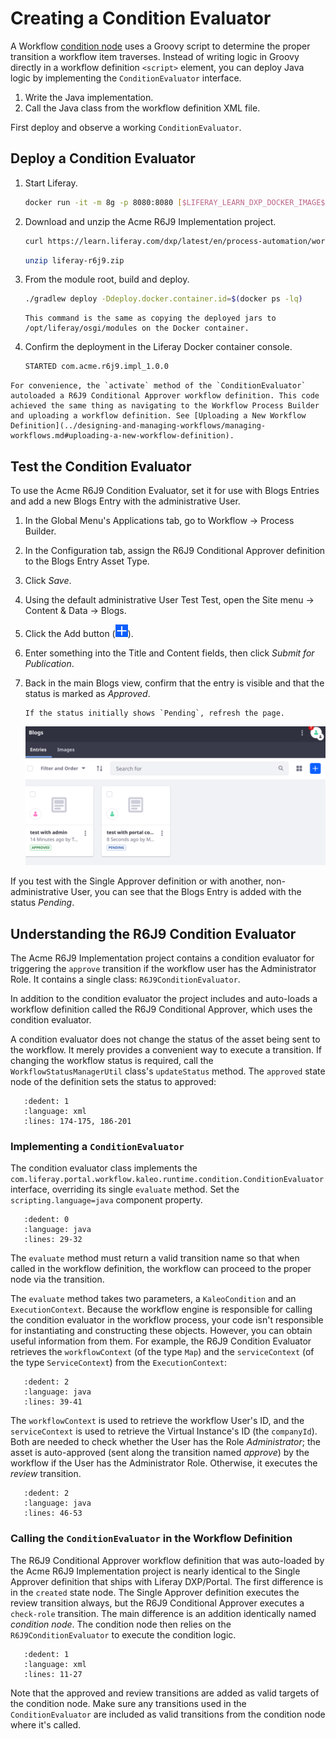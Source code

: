 # Creating a Condition Evaluator

A Workflow [condition node](../designing-and-managing-workflows/workflow-designer/using-condition-nodes.md) uses a Groovy script to determine the proper transition a workflow item traverses. Instead of writing logic in Groovy directly in a workflow definition `<script>` element, you can deploy Java logic by implementing the `ConditionEvaluator` interface. 

1. Write the Java implementation.
2. Call the Java class from the workflow definition XML file.

First deploy and observe a working `ConditionEvaluator`.

## Deploy a Condition Evaluator

1. Start Liferay.

   ```bash
   docker run -it -m 8g -p 8080:8080 [$LIFERAY_LEARN_DXP_DOCKER_IMAGE$]
   ```

1. Download and unzip the Acme R6J9 Implementation project.

   ```bash
   curl https://learn.liferay.com/dxp/latest/en/process-automation/workflow/developer-guide/liferay-r6j9.zip -O
   ```

   ```bash
   unzip liferay-r6j9.zip
   ```

1. From the module root, build and deploy.

   ```bash
   ./gradlew deploy -Ddeploy.docker.container.id=$(docker ps -lq)
   ```

   ```tip::
   This command is the same as copying the deployed jars to /opt/liferay/osgi/modules on the Docker container.
   ```

1. Confirm the deployment in the Liferay Docker container console.

   ```bash
   STARTED com.acme.r6j9.impl_1.0.0
   ```

```{note}
For convenience, the `activate` method of the `ConditionEvaluator` autoloaded a R6J9 Conditional Approver workflow definition. This code achieved the same thing as navigating to the Workflow Process Builder and uploading a workflow definition. See [Uploading a New Workflow Definition](../designing-and-managing-workflows/managing-workflows.md#uploading-a-new-workflow-definition).
```

## Test the Condition Evaluator

To use the Acme R6J9 Condition Evaluator, set it for use with Blogs Entries and add a new Blogs Entry with the administrative User.

1. In the Global Menu's Applications tab, go to Workflow &rarr; Process Builder.

2. In the Configuration tab, assign the R6J9 Conditional Approver definition to the Blogs Entry Asset Type.

3. Click _Save_.

4. Using the default administrative User Test Test, open the Site menu &rarr; Content & Data &rarr; Blogs.

5. Click the Add button (![Add](../../../images/icon-add.png)).

6. Enter something into the Title and Content fields, then click _Submit for Publication_.

7. Back in the main Blogs view, confirm that the entry is visible and that the status is marked as _Approved_.

   ```{tip}
   If the status initially shows `Pending`, refresh the page.
   ```

   ![Because an administrative User submitted the Blogs Entry, it was auto-approved by the workflow.](./creating-a-condition-evaluator/images/01.png)

If you test with the Single Approver definition or with another, non-administrative User, you can see that the Blogs Entry is added with the status _Pending_.

## Understanding the R6J9 Condition Evaluator

The Acme R6J9 Implementation project contains a condition evaluator for triggering the `approve` transition if the workflow user has the Administrator Role. It contains a single class: `R6J9ConditionEvaluator`.

In addition to the condition evaluator the project includes and auto-loads a workflow definition called the R6J9 Conditional Approver, which uses the condition evaluator.

A condition evaluator does not change the status of the asset being sent to the workflow. It merely provides a convenient way to execute a transition. If changing the workflow status is required, call the `WorkflowStatusManagerUtil` class's `updateStatus` method. The `approved` state node of the definition sets the status to approved:

```{literalinclude} ./creating-a-condition-evaluator/resources/liferay-r6j9.zip/r6j9-impl/src/main/resources/com/acme/r6j9/internal/kaleo/runtime/condition/dependencies/r6j9-workflow-definition.xml
   :dedent: 1
   :language: xml
   :lines: 174-175, 186-201
```

### Implementing a `ConditionEvaluator`

The condition evaluator class implements the `com.liferay.portal.workflow.kaleo.runtime.condition.ConditionEvaluator` interface, overriding its single `evaluate` method. Set the `scripting.language=java` component property.

```{literalinclude} ./creating-a-condition-evaluator/resources/liferay-r6j9.zip/r6j9-impl/src/main/java/com/acme/r6j9/internal/kaleo/runtime/condition/R6J9ConditionEvaluator.java
   :dedent: 0
   :language: java
   :lines: 29-32
```

The `evaluate` method must return a valid transition name so that when called in the workflow definition, the workflow can proceed to the proper node via the transition. 

The `evaluate` method takes two parameters, a `KaleoCondition` and an `ExecutionContext`. Because the workflow engine is responsible for calling the condition evaluator in the workflow process, your code isn't responsible for instantiating and constructing these objects. However, you can obtain useful information from them. For example, the R6J9 Condition Evaluator retrieves the `workflowContext` (of the type `Map`) and the `serviceContext` (of the type `ServiceContext`) from the `ExecutionContext`:

```{literalinclude} ./creating-a-condition-evaluator/resources/liferay-r6j9.zip/r6j9-impl/src/main/java/com/acme/r6j9/internal/kaleo/runtime/condition/R6J9ConditionEvaluator.java
   :dedent: 2
   :language: java
   :lines: 39-41
```

The `workflowContext` is used to retrieve the workflow User's ID, and the `serviceContext` is used to retrieve the Virtual Instance's ID (the `companyId`). Both are needed to check whether the User has the Role _Administrator_; the asset is auto-approved (sent along the transition named _approve_) by the workflow if the User has the Administrator Role. Otherwise, it executes the _review_ transition.

```{literalinclude} ./creating-a-condition-evaluator/resources/liferay-r6j9.zip/r6j9-impl/src/main/java/com/acme/r6j9/internal/kaleo/runtime/condition/R6J9ConditionEvaluator.java
   :dedent: 2
   :language: java
   :lines: 46-53
```

### Calling the `ConditionEvaluator` in the Workflow Definition

The R6J9 Conditional Approver workflow definition that was auto-loaded by the Acme R6J9 Implementation project is nearly identical to the Single Approver definition that ships with Liferay DXP/Portal. The first difference is in the `created` state node. The Single Approver definition executes the review transition always, but the R6J9 Conditional Approver executes a `check-role` transition. The main difference is an addition identically named _condition node_. The condition node then relies on the `R6J9ConditionEvaluator` to execute the condition logic.

```{literalinclude} ./creating-a-condition-evaluator/resources/liferay-r6j9.zip/r6j9-impl/src/main/resources/com/acme/r6j9/internal/kaleo/runtime/condition/dependencies/r6j9-workflow-definition.xml
   :dedent: 1
   :language: xml
   :lines: 11-27
```

Note that the approved and review transitions are added as valid targets of the condition node. Make sure any transitions used in the `ConditionEvaluator` are included as valid transitions from the condition node where it's called.
